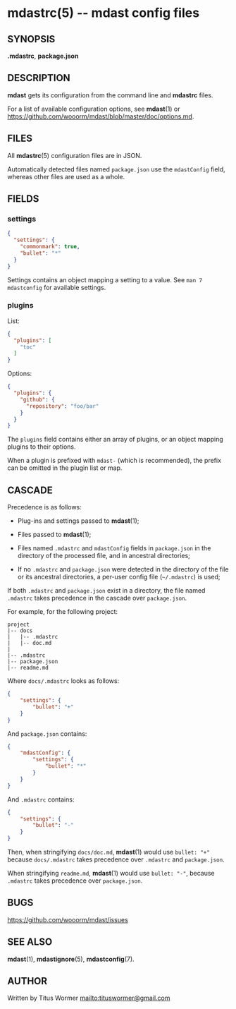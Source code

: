 # mdastrc(5) -- mdast config files

## SYNOPSIS

**.mdastrc**, **package.json**

## DESCRIPTION

**mdast** gets its configuration from the command line and **mdastrc** files.

For a list of available configuration options, see **mdast**(1) or <https://github.com/wooorm/mdast/blob/master/doc/options.md>.

## FILES

All **mdastrc**(5) configuration files are in JSON.

Automatically detected files named `package.json` use the `mdastConfig`
field, whereas other files are used as a whole.

## FIELDS

### settings

```json
{
  "settings": {
    "commonmark": true,
    "bullet": "*"
  }
}
```

Settings contains an object mapping a setting to a value.
See `man 7 mdastconfig` for available settings.

### plugins

List:

```json
{
  "plugins": [
    "toc"
  ]
}
```

Options:

```json
{
  "plugins": {
    "github": {
      "repository": "foo/bar"
    }
  }
}
```

The `plugins` field contains either an array of plugins, or an object mapping
plugins to their options.

When a plugin is prefixed with `mdast-` (which is recommended), the prefix
can be omitted in the plugin list or map.

## CASCADE

Precedence is as follows:

*   Plug-ins and settings passed to **mdast**(1);

*   Files passed to **mdast**(1);

*   Files named `.mdastrc` and `mdastConfig` fields in `package.json` in the
    directory of the processed file, and in ancestral directories;

*   If no `.mdastrc` and `package.json` were detected in the directory of
    the file or its ancestral directories, a per-user config file (`~/.mdastrc`)
    is used;

If both `.mdastrc` and `package.json` exist in a directory, the file named
`.mdastrc` takes precedence in the cascade over `package.json`.

For example, for the following project:

```text
project
|-- docs
|   |-- .mdastrc
|   |-- doc.md
|
|-- .mdastrc
|-- package.json
|-- readme.md
```

Where `docs/.mdastrc` looks as follows:

```json
{
    "settings": {
        "bullet": "+"
    }
}
```

And `package.json` contains:

```json
{
    "mdastConfig": {
        "settings": {
            "bullet": "*"
        }
    }
}
```

And `.mdastrc` contains:

```json
{
    "settings": {
        "bullet": "-"
    }
}
```

Then, when stringifying `docs/doc.md`, **mdast**(1) would use `bullet: "+"`
because `docs/.mdastrc` takes precedence over `.mdastrc` and `package.json`.

When stringifying `readme.md`, **mdast**(1) would use `bullet: "-"`, because
`.mdastrc` takes precedence over `package.json`.

## BUGS

<https://github.com/wooorm/mdast/issues>

## SEE ALSO

**mdast**(1), **mdastignore**(5), **mdastconfig**(7).

## AUTHOR

Written by Titus Wormer <mailto:tituswormer@gmail.com>
